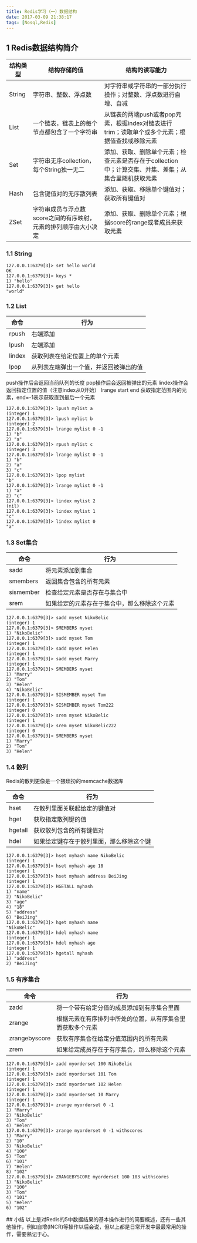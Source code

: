 ```yaml
---
title: Redis学习（一）数据结构
date: 2017-03-09 21:38:17
tags: [Nosql,Redis]
---
```



## 1 Redis数据结构简介

| 结构类型 | 结构存储的值 | 结构的读写能力 |
| --- | --- | --- |
| String | 字符串、整数、浮点数  | 对字符串或字符串的一部分执行操作；对整数、浮点数进行自增、自减 |
| List | 一个链表，链表上的每个节点都包含了一个字符串 | 从链表的两端push或者pop元素，根据index对链表进行trim；读取单个或多个元素；根据值查找或移除元素 |
| Set | 字符串无序collection，每个String独一无二 | 添加、获取、删除单个元素；检查元素是否存在于collection中；计算交集、并集、差集；从集合里随机获取元素 |
| Hash | 包含键值对的无序散列表 | 添加、获取、移除单个键值对；获取所有键值对 |
| ZSet | 字符串成员与浮点数score之间的有序映射，元素的排列顺序由大小决定 | 添加、获取、删除单个元素；根据score的range或者成员来获取元素 |

<!--more-->

### 1.1 String

```commandline
127.0.0.1:6379[3]> set hello world
OK
127.0.0.1:6379[3]> keys *
1) "hello"
127.0.0.1:6379[3]> get hello
"world"
```

### 1.2 List

| 命令 | 行为 |
| --- | --- |
| rpush | 右端添加 |
| lpush | 左端添加 |
| lindex | 获取列表在给定位置上的单个元素 |
| lpop | 从列表左端弹出一个值，并返回被弹出的值 |

push操作后会返回当前队列的长度
pop操作后会返回被弹出的元素
lindex操作会返回指定位置的值（注意index从0开始）
lrange start end 获取指定范围内的元素，end=-1表示获取直到最后一个元素

```commandline
127.0.0.1:6379[3]> lpush mylist a
(integer) 1
127.0.0.1:6379[3]> lpush mylist b
(integer) 2
127.0.0.1:6379[3]> lrange mylist 0 -1
1) "b"
2) "a"
127.0.0.1:6379[3]> rpush mylist c
(integer) 3
127.0.0.1:6379[3]> lrange mylist 0 -1
1) "b"
2) "a"
3) "c"
127.0.0.1:6379[3]> lpop mylist
"b"
127.0.0.1:6379[3]> lrange mylist 0 -1
1) "a"
2) "c"
127.0.0.1:6379[3]> lindex mylist 2
(nil)
127.0.0.1:6379[3]> lindex mylist 1
"c"
127.0.0.1:6379[3]> lindex mylist 0
"a"
```



### 1.3 Set集合


| 命令 | 行为 |
| --- | --- |
| sadd | 将元素添加到集合 |
| smembers | 返回集合包含的所有元素 |
| sismember | 检查给定元素是否存在与集合中 |
| srem | 如果给定的元素存在于集合中，那么移除这个元素 |

```commandline
127.0.0.1:6379[3]> sadd myset NikoBelic
(integer) 1
127.0.0.1:6379[3]> SMEMBERS myset
1) "NikoBelic"
127.0.0.1:6379[3]> sadd myset Tom
(integer) 1
127.0.0.1:6379[3]> sadd myset Helen
(integer) 1
127.0.0.1:6379[3]> sadd myset Marry
(integer) 1
127.0.0.1:6379[3]> SMEMBERS myset
1) "Marry"
2) "Tom"
3) "Helen"
4) "NikoBelic"
127.0.0.1:6379[3]> SISMEMBER myset Tom
(integer) 1
127.0.0.1:6379[3]> SISMEMBER myset Tom222
(integer) 0
127.0.0.1:6379[3]> srem myset NikoBelic
(integer) 1
127.0.0.1:6379[3]> srem myset NikoBelic222
(integer) 0
127.0.0.1:6379[3]> SMEMBERS myset
1) "Marry"
2) "Tom"
3) "Helen"
```

### 1.4 散列

Redis的散列更像是一个猥琐扮的memcache数据库

| 命令 | 行为 |
| --- | --- |
| hset | 在散列里面关联起给定的键值对 |
| hget | 获取指定散列键的值 |
| hgetall | 获取散列包含的所有键值对 |
| hdel | 如果给定键存在于散列里面，那么移除这个键 |


```commandline
127.0.0.1:6379[3]> hset myhash name NikoBelic
(integer) 1
127.0.0.1:6379[3]> hset myhash age 18
(integer) 1
127.0.0.1:6379[3]> hset myhash address BeiJing
(integer) 1
127.0.0.1:6379[3]> HGETALL myhash
1) "name"
2) "NikoBelic"
3) "age"
4) "18"
5) "address"
6) "BeiJing"
127.0.0.1:6379[3]> hget myhash name
"NikoBelic"
127.0.0.1:6379[3]> hdel myhash name
(integer) 1
127.0.0.1:6379[3]> hdel myhash age
(integer) 1
127.0.0.1:6379[3]> hgetall myhash
1) "address"
2) "BeiJing"
```

### 1.5 有序集合
| 命令 | 行为 |
| --- | --- |
| zadd | 将一个带有给定分值的成员添加到有序集合里面 |
| zrange | 根据元素在有序排列中所处的位置，从有序集合里面获取多个元素 |
| zrangebyscore | 获取有序集合在给定分值范围内的所有元素 |
| zrem | 如果给定成员存在于有序集合，那么移除这个元素 |




```commandline
127.0.0.1:6379[3]> zadd myorderset 100 NikoBelic
(integer) 1
127.0.0.1:6379[3]> zadd myorderset 101 Tom
(integer) 1
127.0.0.1:6379[3]> zadd myorderset 102 Helen
(integer) 1
127.0.0.1:6379[3]> zadd myorderset 10 Marry
(integer) 1
127.0.0.1:6379[3]> zrange myorderset 0 -1
1) "Marry"
2) "NikoBelic"
3) "Tom"
4) "Helen"
127.0.0.1:6379[3]> zrange myorderset 0 -1 withscores
1) "Marry"
2) "10"
3) "NikoBelic"
4) "100"
5) "Tom"
6) "101"
7) "Helen"
8) "102"
127.0.0.1:6379[3]> ZRANGEBYSCORE myorderset 100 103 withscores
1) "NikoBelic"
2) "100"
3) "Tom"
4) "101"
5) "Helen"
6) "102"
```

## 小结
以上是对Redis的5中数据结果的基本操作进行的简要概述，还有一些其他操作，例如自增(INCR)等操作以后会说，但以上都是日常开发中最最常用的操作，需要熟记于心。


